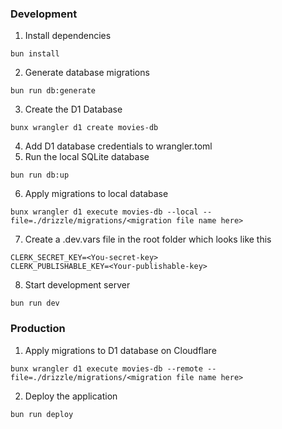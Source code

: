 ### Development

1. Install dependencies

```
bun install
```

2. Generate database migrations

```
bun run db:generate
```

3. Create the D1 Database

```
bunx wrangler d1 create movies-db
```

4. Add D1 database credentials to wrangler.toml
5. Run the local SQLite database

```
bun run db:up
```

6. Apply migrations to local database

```
bunx wrangler d1 execute movies-db --local --file=./drizzle/migrations/<migration file name here>
```

7. Create a .dev.vars file in the root folder which looks like this

```
CLERK_SECRET_KEY=<You-secret-key>
CLERK_PUBLISHABLE_KEY=<Your-publishable-key>
```

8. Start development server

```
bun run dev
```
### Production

1. Apply migrations to D1 database on Cloudflare

```
bunx wrangler d1 execute movies-db --remote --file=./drizzle/migrations/<migration file name here>
```

2. Deploy the application

```
bun run deploy
```
